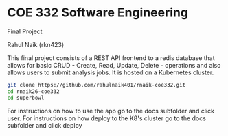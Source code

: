 # COE 332 Software Engineering
Final Project

Rahul Naik (rkn423)

This final project consists of a REST API frontend to a redis database that allows for basic CRUD - Create, Read, Update, Delete - operations and also allows users to submit analysis jobs. It is hosted on a Kubernetes cluster.

```bash
git clone https://github.com/rahulnaik401/rnaik-coe332.git
cd rnaik26-coe332
cd superbowl
```
For instructions on how to use the app go to the docs subfolder and click user.
For instructions on how deploy to the K8's cluster go to the docs subfolder and click deploy


